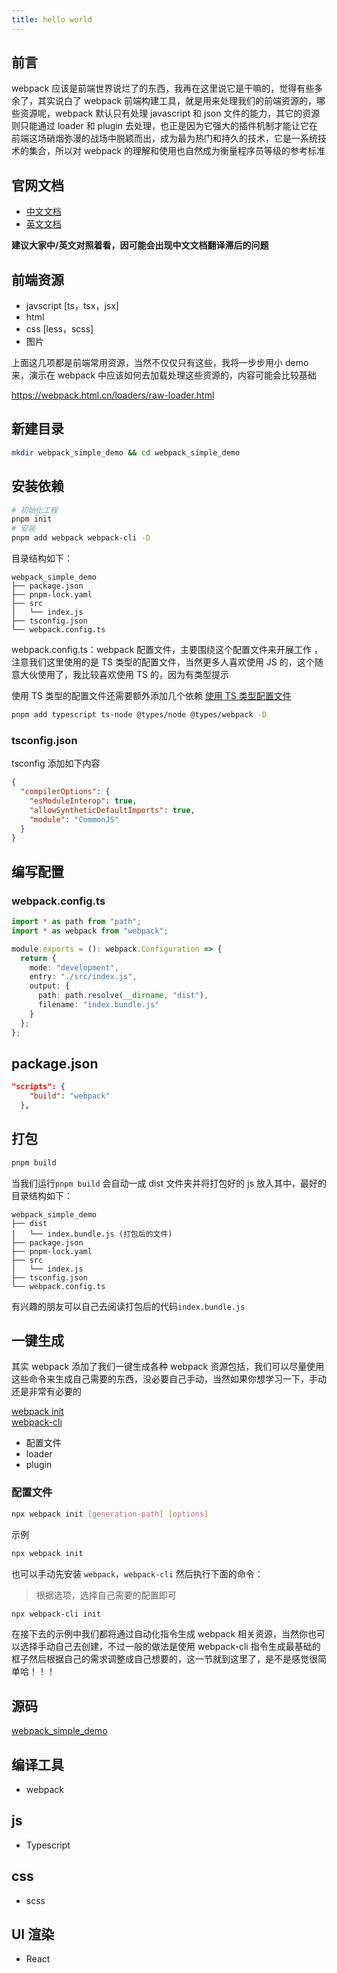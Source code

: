 ```yaml
---
title: hello world
---
```


## 前言

webpack 应该是前端世界说烂了的东西，我再在这里说它是干嘛的，觉得有些多余了，其实说白了 webpack 前端构建工具，就是用来处理我们的前端资源的，哪些资源呢，webpack 默认只有处理 javascript 和 json 文件的能力，其它的资源则只能通过 loader 和 plugin 去处理，也正是因为它强大的插件机制才能让它在前端这场硝烟弥漫的战场中脱颖而出，成为最为热门和持久的技术，它是一系统技术的集合，所以对 webpack 的理解和使用也自然成为衡量程序员等级的参考标准

## 官网文档

- [中文文档](https://webpack.docschina.org/concepts/)
- [英文文档](https://webpack.js.org/concepts/)

**建议大家中/英文对照着看，因可能会出现中文文档翻译滞后的问题**

## 前端资源

- javscript [ts，tsx，jsx]
- html
- css [less，scss]
- 图片

上面这几项都是前端常用资源，当然不仅仅只有这些，我将一步步用小 demo 来，演示在 webpack 中应该如何去加载处理这些资源的，内容可能会比较基础

https://webpack.html.cn/loaders/raw-loader.html

## 新建目录

```bash
mkdir webpack_simple_demo && cd webpack_simple_demo
```

## 安装依赖

```bash
# 初始化工程
pnpm init
# 安装
pnpm add webpack webpack-cli -D
```

目录结构如下：

```tree
webpack_simple_demo
├── package.json
├── pnpm-lock.yaml
├── src
│   └── index.js
├── tsconfig.json
└── webpack.config.ts
```

webpack.config.ts：webpack 配置文件，主要围绕这个配置文件来开展工作 ，注意我们这里使用的是 TS 类型的配置文件，当然更多人喜欢使用 JS 的，这个随意大伙使用了，我比较喜欢使用 TS 的，因为有类型提示

使用 TS 类型的配置文件还需要额外添加几个依赖 [使用 TS 类型配置文件](https://webpack.docschina.org/configuration/configuration-languages/#typescript)

```bash
pnpm add typescript ts-node @types/node @types/webpack -D
```

### tsconfig.json

tsconfig 添加如下内容

```json
{
  "compilerOptions": {
    "esModuleInterop": true,
    "allowSyntheticDefaultImports": true,
    "module": "CommonJS"
  }
}
```

## 编写配置

### webpack.config.ts

```ts
import * as path from "path";
import * as webpack from "webpack";

module.exports = (): webpack.Configuration => {
  return {
    mode: "development",
    entry: "./src/index.js",
    output: {
      path: path.resolve(__dirname, "dist"),
      filename: "index.bundle.js"
    }
  };
};
```

## package.json

```json
"scripts": {
    "build": "webpack"
  },
```

## 打包

```bash
pnpm build
```

当我们运行`pnpm build` 会自动一成 dist 文件夹并将打包好的 js 放入其中，最好的目录结构如下：

```tree
webpack_simple_demo
├── dist
│   └── index.bundle.js (打包后的文件)
├── package.json
├── pnpm-lock.yaml
├── src
│   └── index.js
├── tsconfig.json
└── webpack.config.ts
```

有兴趣的朋友可以自己去阅读打包后的代码`index.bundle.js`

## 一键生成

其实 webpack 添加了我们一键生成各种 webpack 资源包括，我们可以尽量使用这些命令来生成自己需要的东西，没必要自己手动，当然如果你想学习一下，手动还是非常有必要的

[webpack init](https://webpack.docschina.org/api/cli/#init)  
[webpack-cli](https://github.com/webpack/webpack-cli/blob/master/packages/generators/INIT.md)

- 配置文件
- loader
- plugin

### 配置文件

```bash title=语法
npx webpack init [generation-path] [options]
```

示例

```bash
npx webpack init
```

也可以手动先安装 `webpack`，`webpack-cli` 然后执行下面的命令：

> 根据选项，选择自己需要的配置即可

```bash
npx webpack-cli init
```

在接下去的示例中我们都将通过自动化指令生成 webpack 相关资源，当然你也可以选择手动自己去创建，不过一般的做法是使用 webpack-cli 指令生成最基础的框子然后根据自己的需求调整成自己想要的，这一节就到这里了，是不是感觉很简单哈！！！

## 源码
[webpack_simple_demo](https://gitee.com/soeasyjx/webpack_simple_demo)

## 编译工具

- webpack

## js

- Typescript

## css

- scss

## UI 渲染

- React

